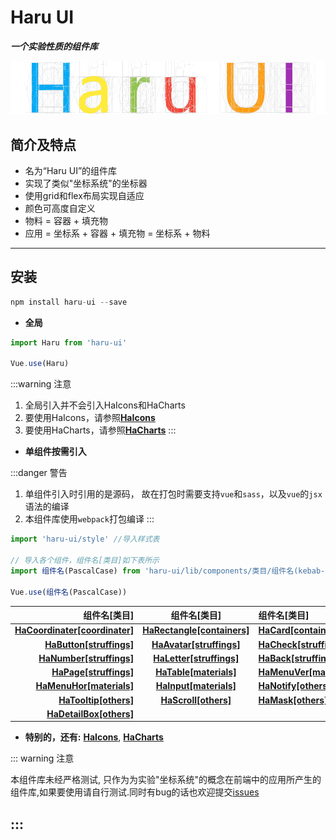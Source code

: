 # Haru UI

_**一个实验性质的组件库**_

![主图](../assets/imgs/haru-ui.png)

## 简介及特点

- 名为“Haru UI”的组件库
- 实现了类似"坐标系统"的坐标器
- 使用grid和flex布局实现自适应
- 颜色可高度自定义
- 物料 = 容器 + 填充物
- 应用 = 坐标系 + 容器 + 填充物 = 坐标系 + 物料

---

## 安装

```js
npm install haru-ui --save
```

- **全局**

```js
import Haru from 'haru-ui'

Vue.use(Haru)
```

:::warning 注意
1. 全局引入并不会引入HaIcons和HaCharts
2. 要使用HaIcons，请参照[**HaIcons**](../icons/README.md)
3. 要使用HaCharts，请参照[**HaCharts**](../charts/README.md)
:::

- **单组件按需引入**

:::danger 警告
1. 单组件引入时引用的是源码， 故在打包时需要支持`vue`和`sass`，以及`vue`的`jsx`语法的编译
2. 本组件库使用`webpack`打包编译
:::

```js
import 'haru-ui/style' //导入样式表

// 导入各个组件，组件名[类目]如下表所示
import 组件名(PascalCase) from 'haru-ui/lib/components/类目/组件名(kebab-case)' 

Vue.use(组件名(PascalCase))
```


|组件名[类目]|组件名[类目]|组件名[类目]|
|-------:|:-------:|:-------|
|[**HaCoordinater[coordinater]**](./coordinater/README.md#_1-1-ha-coordinater)|[**HaRectangle[containers]**](./containers/README.md#_2-1-ha-rectangle)|[**HaCard[containers]**](./containers/README.md#_2-2-ha-card)|
|[**HaButton[struffings]**](./stuffings/README.md#_3-1-ha-button)|[**HaAvatar[struffings]**](./stuffings/README.md#_3-4-ha-avatar)|[**HaCheck[struffings]**](./stuffings/README.md#_3-7-ha-check)|
|[**HaNumber[struffings]**](./stuffings/README.md#_3-2-ha-number)|[**HaLetter[struffings]**](./stuffings/README.md#_3-3-ha-letter)|[**HaBack[struffings]**](./stuffings/README.md#_3-5-ha-back)|
|[**HaPage[struffings]**](./stuffings/README.md#_3-6-ha-page)|[**HaTable[materials]**](./materials/README.md#_4-4-ha-table)|[**HaMenuVer[materials]**](./materials/README.md#_4-1-ha-menu-ver)|
|[**HaMenuHor[materials]**](./materials/README.md#_4-2-ha-menu-hor)|[**HaInput[materials]**](./materials/README.md#_4-3-ha-input)|[**HaNotify[others]**](./others/README.md#_5-5-haru-notify)|
|[**HaTooltip[others]**](./others/README.md#_5-3-ha-tooltip)|[**HaScroll[others]**](./others/README.md#_5-2-ha-scroll)|[**HaMask[others]**](./others/README.md#_5-1-ha-mask)|
|[**HaDetailBox[others]**](./others/README.md#_5-4-ha-detailbox)|

- **特别的，还有:** [**HaIcons**](./icons/README.md), [**HaCharts**](../charts/README.md)

::: warning 注意

本组件库未经严格测试, 只作为为实验"坐标系统"的概念在前端中的应用所产生的组件库,如果要使用请自行测试.同时有bug的话也欢迎提交[issues](https://github.com/HydrousDelta/Haru-UI/issues)

:::
---

